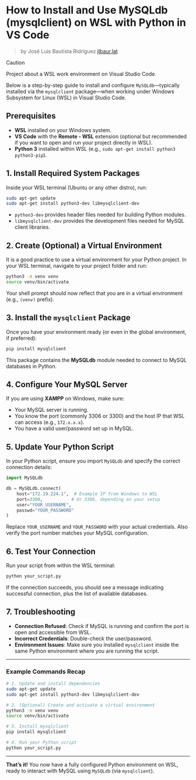 # How to Install and Use MySQLdb (mysqlclient) on WSL with Python in VS Code

> by José Luis Bautista Ridríguez [jlbaur.lat](http://jlbaur.lat/content/posts/Visual_Studio_Entornos_Virtuales_con_WSL.html)

> [!CAUTION]
> Project about a WSL work environment on Visual Studio Code.

Below is a step-by-step guide to install and configure `MySQLdb`—typically installed via the `mysqlclient` package—when working under Windows Subsystem for Linux (WSL) in Visual Studio Code.


## Prerequisites

- **WSL** installed on your Windows system.  
- **VS Code** with the **Remote - WSL** extension (optional but recommended if you want to open and run your project directly in WSL).  
- **Python 3** installed within WSL (e.g., `sudo apt-get install python3 python3-pip`).

## 1. Install Required System Packages

Inside your WSL terminal (Ubuntu or any other distro), run:
```bash
sudo apt-get update
sudo apt-get install python3-dev libmysqlclient-dev
```
- `python3-dev` provides header files needed for building Python modules.
- `libmysqlclient-dev` provides the development files needed for MySQL client libraries.

## 2. Create (Optional) a Virtual Environment

It is a good practice to use a virtual environment for your Python project. In your WSL terminal, navigate to your project folder and run:
```bash
python3 -m venv venv
source venv/bin/activate
```
Your shell prompt should now reflect that you are in a virtual environment (e.g., `(venv)` prefix).

## 3. Install the `mysqlclient` Package

Once you have your environment ready (or even in the global environment, if preferred):
```bash
pip install mysqlclient
```
This package contains the **MySQLdb** module needed to connect to MySQL databases in Python.

## 4. Configure Your MySQL Server

If you are using **XAMPP** on Windows, make sure:
- Your MySQL server is running.
- You know the port (commonly 3306 or 3300) and the host IP that WSL can access (e.g., `172.x.x.x`).
- You have a valid user/password set up in MySQL.

## 5. Update Your Python Script

In your Python script, ensure you import `MySQLdb` and specify the correct connection details:
```python
import MySQLdb

db = MySQLdb.connect(
    host="172.19.224.1",  # Example IP from Windows to WSL
    port=3300,           # Or 3306, depending on your setup
    user="YOUR_USERNAME",
    passwd="YOUR_PASSWORD"
)
```
Replace `YOUR_USERNAME` and `YOUR_PASSWORD` with your actual credentials. Also verify the port number matches your MySQL configuration.

## 6. Test Your Connection

Run your script from within the WSL terminal:
```bash
python your_script.py
```
If the connection succeeds, you should see a message indicating successful connection, plus the list of available databases.

## 7. Troubleshooting

- **Connection Refused**: Check if MySQL is running and confirm the port is open and accessible from WSL.  
- **Incorrect Credentials**: Double-check the user/password.  
- **Environment Issues**: Make sure you installed `mysqlclient` inside the same Python environment where you are running the script.

---

### Example Commands Recap

```bash
# 1. Update and install dependencies
sudo apt-get update
sudo apt-get install python3-dev libmysqlclient-dev

# 2. (Optional) Create and activate a virtual environment
python3 -m venv venv
source venv/bin/activate

# 3. Install mysqlclient
pip install mysqlclient

# 4. Run your Python script
python your_script.py
```
---

**That’s it!** You now have a fully configured Python environment on WSL, ready to interact with MySQL using `MySQLdb` (via `mysqlclient`).
